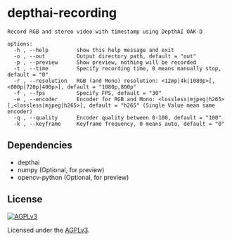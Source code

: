 # depthai-recording

```
Record RGB and stereo video with timestamp using DepthAI OAK-D

options:
  -h , --help         show this help message and exit
  -o , --out          Output directory path, default = "out"
  -p , --preview      Show preview, nothing will be recorded
  -t , --time         Specify recording time, 0 means manually stop, default = "0"
  -r , --resolution   RGB (and Mono) resolution: <12mp|4k|1080p>[,<800p|720p|400p>], default = "1080p,800p"
  -f , --fps          Specify FPS, default = "30"
  -e , --encoder      Encoder for RGB and Mono: <lossless|mjpeg|h265>[,<lossless|mjpeg|h265>], default = "h265" (Single Value mean same encoder)
  -q , --quality      Encoder quality between 0-100, default = "100"
  -k , --keyframe     Keyframe frequency, 0 means auto, default = "0"
```

## Dependencies

* depthai
* numpy (Optional, for preview)
* opencv-python (Optional, for preview)

## License

[![AGPLv3](https://www.gnu.org/graphics/agplv3-155x51.png)](https://www.gnu.org/licenses/agpl-3.0.html)

Licensed under the [AGPLv3](https://www.gnu.org/licenses/agpl-3.0.html).
